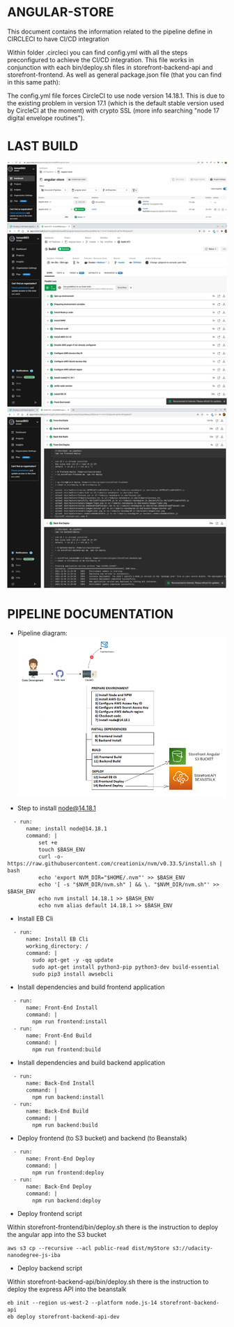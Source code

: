 # ANGULAR-STORE

This document contains the information related to the pipeline define in CIRCLECI to have CI/CD integration

Within folder .circleci you can find config.yml with all the steps preconfigured to achieve the CI/CD integration. This file works in conjunction with each bin/deploy.sh files in storefront-backend-api and storefront-frontend. As well as general package.json file (that you can find in this same path):

The config.yml file forces CircleCI to use node version 14.18.1. This is due to the existing problem in version 17.1 (which is the default stable version used by CircleCI at the moment) with crypto SSL (more info searching "node 17 digital envelope routines"). 

# LAST BUILD

![circleci_1](../screenshots/circleci_build_01_overview.png)
![circleci_2](../screenshots/circleci_build_02_detail_1.png)
![circleci_3](../screenshots/circleci_build_02_detail_2.png)

# PIPELINE DOCUMENTATION

* Pipeline diagram:
![circleci_2](../screenshots/circleci_build_04_diagram.png)

* Step to install node@14.18.1
```
  - run: 
      name: install node@14.18.1
      command: |
          set +e         
          touch $BASH_ENV    
          curl -o- https://raw.githubusercontent.com/creationix/nvm/v0.33.5/install.sh | bash
          echo 'export NVM_DIR="$HOME/.nvm"' >> $BASH_ENV
          echo '[ -s "$NVM_DIR/nvm.sh" ] && \. "$NVM_DIR/nvm.sh"' >> $BASH_ENV
          echo nvm install 14.18.1 >> $BASH_ENV
          echo nvm alias default 14.18.1 >> $BASH_ENV
```

* Install EB Cli
```
  - run:
      name: Install EB Cli
      working_directory: /
      command: |
        sudo apt-get -y -qq update
        sudo apt-get install python3-pip python3-dev build-essential
        sudo pip3 install awsebcli
```

* Install dependencies and build frontend application
```
  - run:
      name: Front-End Install
      command: |
        npm run frontend:install
  - run:
      name: Front-End Build
      command: |
        npm run frontend:build
```

* Install dependencies and build backend application
```
  - run:
      name: Back-End Install
      command: |
        npm run backend:install
  - run:
      name: Back-End Build
      command: |
        npm run backend:build
```

* Deploy frontend (to S3 bucket) and backend (to Beanstalk)
```
  - run:
      name: Front-End Deploy
      command: |
        npm run frontend:deploy
  - run:
      name: Back-End Deploy
      command: |
        npm run backend:deploy
```

* Deploy frontend script

Within storefront-frontend/bin/deploy.sh there is the instruction to deploy the angular app into the S3 bucket
```
aws s3 cp --recursive --acl public-read dist/myStore s3://udacity-nanodegree-js-iba
```

* Deploy backend script

Within storefront-backend-api/bin/deploy.sh there is the instruction to deploy the express API into the beanstalk
```
eb init --region us-west-2 --platform node.js-14 storefront-backend-api
eb deploy storefront-backend-api-dev
```
